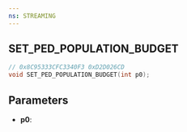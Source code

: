 ```yaml
---
ns: STREAMING
---
```

## SET_PED_POPULATION_BUDGET

```c
// 0x8C95333CFC3340F3 0xD2D026CD
void SET_PED_POPULATION_BUDGET(int p0);
```


## Parameters
* **p0**: 

